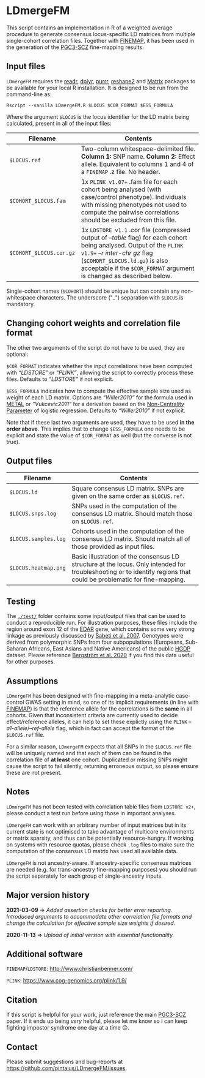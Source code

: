 
<!-- README.md is generated from README.Rmd. Please edit that file -->

# LDmergeFM

This script contains an implementation in R of a weighted average
procedure to generate consensus locus-specific LD matrices from multiple
single-cohort correlation files. Together with
[FINEMAP](https://doi.org/10.1093/bioinformatics/btw018), it has been
used in the generation of the
[PGC3-SCZ](https://doi.org/10.1101/2020.09.12.20192922) fine-mapping
results.

## Input files

`LDmergeFM` requires the
[readr](https://cran.r-project.org/web/packages/readr/index.html),
[dplyr](https://cran.r-project.org/web/packages/dplyr/index.html),
[purrr](https://cran.r-project.org/web/packages/purrr/index.html),
[reshape2](https://cran.r-project.org/web/packages/reshape2/index.html)
and [Matrix](https://cran.r-project.org/web/packages/Matrix/index.html)
packages to be available for your local R installation. It is designed
to be run from the command-line as:

    Rscript --vanilla LDmergeFM.R $LOCUS $COR_FORMAT $ESS_FORMULA 

Where the argument `$LOCUS` is the locus identifier for the LD matrix
being calculated, present in all of the input files:

| Filename                | Contents                                                                                                                                                                                                                                                     |
|-------------------------|--------------------------------------------------------------------------------------------------------------------------------------------------------------------------------------------------------------------------------------------------------------|
| `$LOCUS.ref`            | Two-column whitespace-delimited file. **Column 1:** SNP name. **Column 2:** Effect allele. Equivalent to columns 1 and 4 of a `FINEMAP` .z file. No header.                                                                                                  |
| `$COHORT_$LOCUS.fam`    | 1x `PLINK v1.07+` .fam file for each cohort being analysed (with case/control phenotype). Individuals with missing phenotypes not used to compute the pairwise correlations should be excluded from this file.                                               |
| `$COHORT_$LOCUS.cor.gz` | 1x `LDSTORE v1.1` .cor file (compressed output of *–table* flag) for each cohort being analysed. Output of the `PLINK v1.9+` *–r inter-chr gz* flag (`$COHORT_$LOCUS.ld.gz`) is also acceptable if the `$COR_FORMAT` argument is changed as described below. |

Single-cohort names (`$COHORT`) should be unique but can contain any
non-whitespace characters. The underscore ("\_") separation with
`$LOCUS` is mandatory.

## Changing cohort weights and correlation file format

The other two arguments of the script do not have to be used, they are
optional:

`$COR_FORMAT` indicates whether the input correlations have been
computed with *“LDSTORE”* or *“PLINK”*, allowing the script to correctly
process these files. Defaults to *“LDSTORE”* if not explicit.

`$ESS_FORMULA` indicates how to compute the effective sample size used
as weight of each LD matrix. Options are *“Willer2010”* for the formula
used in [METAL](https://doi.org/10.1093/bioinformatics/btq340) or
*“Vukcevic2011”* for a derivation based on the [Non-Centrality
Parameter](https://doi.org/10.1002/gepi.20576) of logistic regression.
Defaults to *“Willer2010”* if not explicit.

Note that if these last two arguments are used, they have to be used
**in the order above**. This implies that to change `$ESS_FORMULA` one
needs to be explicit and state the value of `$COR_FORMAT` as well (but
the converse is not true).

## Output files

| Filename             | Contents                                                                                                                                                            |
|----------------------|---------------------------------------------------------------------------------------------------------------------------------------------------------------------|
| `$LOCUS.ld`          | Square consensus LD matrix. SNPs are given on the same order as `$LOCUS.ref`.                                                                                       |
| `$LOCUS.snps.log`    | SNPs used in the computation of the consensus LD matrix. Should match those on `$LOCUS.ref`.                                                                        |
| `$LOCUS.samples.log` | Cohorts used in the computation of the consensus LD matrix. Should match all of those provided as input files.                                                      |
| `$LOCUS.heatmap.png` | Basic illustration of the consensus LD structure at the locus. Only intended for troubleshooting or to identify regions that could be problematic for fine-mapping. |

## Testing

The [`./test/`](test/) folder contains some input/output files that can
be used to conduct a reproducible run. For illustration purposes, these
files include the region around exon 12 of the
[EDAR](https://www.genecards.org/cgi-bin/carddisp.pl?gene=EDAR) gene,
which contains some very strong linkage as previously discussed by
[Sabeti et al. 2007](https://dx.doi.org/10.1038%2Fnature06250).
Genotypes were derived from polymorphic SNPs from four subpopulations
(Europeans, Sub-Saharan Africans, East Asians and Native Americans) of
the public
[HGDP](ftp://ngs.sanger.ac.uk/production/hgdp/hgdp_wgs.20190516/)
dataset. Please reference [Bergström et
al. 2020](dx.doi.org/10.1126/science.aay5012) if you find this data
useful for other purposes.

## Assumptions

`LDmergeFM` has been designed with fine-mapping in a meta-analytic
case-control GWAS setting in mind, so one of its implicit requirements
(in line with [FINEMAP](https://doi.org/10.1093/bioinformatics/btw018))
is that the reference allele for the correlations is the **same** in all
cohorts. Given that inconsistent criteria are currently used to decide
effect/reference alleles, it can help to set these explictly using the
`PLINK` *–a1-allele*/*–ref-allele* flag, which in fact can accept the
format of the `$LOCUS.ref` file.

For a similar reason, `LDmergeFM` expects that all SNPs in the
`$LOCUS.ref` file will be uniquely named and that each of them can be
found in the correlation file of **at least** one cohort. Duplicated or
missing SNPs might cause the script to fail silently, returning
erroneous output, so please ensure these are not present.

## Notes

`LDmergeFM` has not been tested with correlation table files from
`LDSTORE v2+`, please conduct a test run before using those in important
analyses.

`LDmergeFM` can work with an arbitrary number of input matrices but in
its current state is not optimised to take advantage of multicore
environments or matrix sparsity, and thus can be potentially
resource-hungry. If working on systems with resource quotas, please
check `.log` files to make sure the computation of the consensus LD
matrix has used all available data.

`LDmergeFM` is not ancestry-aware. If ancestry-specific consensus
matrices are needed (e.g. for trans-ancestry fine-mapping purposes) you
should run the script separately for each group of single-ancestry
inputs.

## Major version history

**2021-03-09** =&gt; *Added assertion checks for better error reporting.
Introduced arguments to accommodate other correlation file formats and
change the calculation for effective sample size weights if desired.*

**2020-11-13** =&gt; *Upload of initial version with essential
functionality.*

## Additional software

`FINEMAP`/`LDSTORE`: <http://www.christianbenner.com/>

`PLINK`: <https://www.cog-genomics.org/plink/1.9/>

## Citation

If this script is helpful for your work, just reference the main
[PGC3-SCZ](https://doi.org/10.1101/2020.09.12.20192922) paper. If it
ends up being *very* helpful, please let me know so I can keep fighting
impostor syndrome one day at a time :relieved:.

## Contact

Please submit suggestions and bug-reports at
<https://github.com/pintaius/LDmergeFM/issues>.
